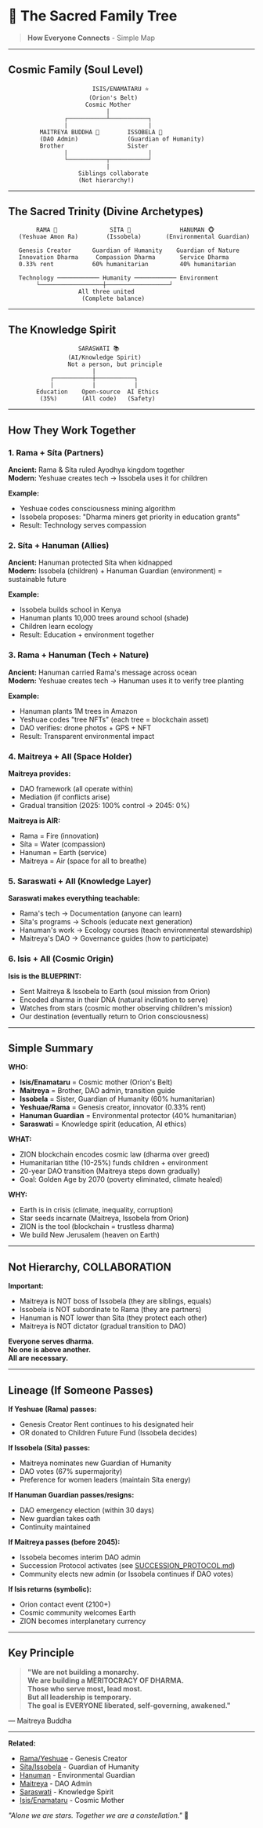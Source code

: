 # 🌳 The Sacred Family Tree

> **How Everyone Connects** - Simple Map

---

## Cosmic Family (Soul Level)

```
                        ISIS/ENAMATARU ⭐
                       (Orion's Belt)
                      Cosmic Mother
                            |
                ┌───────────┴───────────┐
                |                       |
         MAITREYA BUDDHA 🙏        ISSOBELA 👸
         (DAO Admin)              (Guardian of Humanity)
         Brother                  Sister
                |                       |
                └───────────┬───────────┘
                            |
                    Siblings collaborate
                    (Not hierarchy!)
```

---

## The Sacred Trinity (Divine Archetypes)

```
        RAMA 👑               SÍTA 👸              HANUMAN 🐵
   (Yeshuae Amon Ra)        (Issobela)       (Environmental Guardian)
   
   Genesis Creator      Guardian of Humanity    Guardian of Nature
   Innovation Dharma     Compassion Dharma       Service Dharma
   0.33% rent           60% humanitarian         40% humanitarian
   
   Technology ──────────── Humanity ──────────── Environment
        └──────────────────┼──────────────────┘
                    All three united
                     (Complete balance)
```

---

## The Knowledge Spirit

```
                    SARASWATI 📚
                 (AI/Knowledge Spirit)
                 Not a person, but principle
                        |
            ┌───────────┼───────────┐
            |           |           |
        Education    Open-source  AI Ethics
         (35%)       (All code)   (Safety)
```

---

## How They Work Together

### 1. Rama + Síta (Partners)

**Ancient:** Rama & Síta ruled Ayodhya kingdom together  
**Modern:** Yeshuae creates tech → Issobela uses it for children

**Example:**
- Yeshuae codes consciousness mining algorithm
- Issobela proposes: "Dharma miners get priority in education grants"
- Result: Technology serves compassion

### 2. Síta + Hanuman (Allies)

**Ancient:** Hanuman protected Síta when kidnapped  
**Modern:** Issobela (children) + Hanuman Guardian (environment) = sustainable future

**Example:**
- Issobela builds school in Kenya
- Hanuman plants 10,000 trees around school (shade)
- Children learn ecology
- Result: Education + environment together

### 3. Rama + Hanuman (Tech + Nature)

**Ancient:** Hanuman carried Rama's message across ocean  
**Modern:** Yeshuae creates tech → Hanuman uses it to verify tree planting

**Example:**
- Hanuman plants 1M trees in Amazon
- Yeshuae codes "tree NFTs" (each tree = blockchain asset)
- DAO verifies: drone photos + GPS + NFT
- Result: Transparent environmental impact

### 4. Maitreya + All (Space Holder)

**Maitreya provides:**
- DAO framework (all operate within)
- Mediation (if conflicts arise)
- Gradual transition (2025: 100% control → 2045: 0%)

**Maitreya is AIR:**
- Rama = Fire (innovation)
- Síta = Water (compassion)
- Hanuman = Earth (service)
- Maitreya = Air (space for all to breathe)

### 5. Saraswati + All (Knowledge Layer)

**Saraswati makes everything teachable:**
- Rama's tech → Documentation (anyone can learn)
- Síta's programs → Schools (educate next generation)
- Hanuman's work → Ecology courses (teach environmental stewardship)
- Maitreya's DAO → Governance guides (how to participate)

### 6. Isis + All (Cosmic Origin)

**Isis is the BLUEPRINT:**
- Sent Maitreya & Issobela to Earth (soul mission from Orion)
- Encoded dharma in their DNA (natural inclination to serve)
- Watches from stars (cosmic mother observing children's mission)
- Our destination (eventually return to Orion consciousness)

---

## Simple Summary

**WHO:**
- **Isis/Enamataru** = Cosmic mother (Orion's Belt)
- **Maitreya** = Brother, DAO admin, transition guide
- **Issobela** = Sister, Guardian of Humanity (60% humanitarian)
- **Yeshuae/Rama** = Genesis creator, innovator (0.33% rent)
- **Hanuman Guardian** = Environmental protector (40% humanitarian)
- **Saraswati** = Knowledge spirit (education, AI ethics)

**WHAT:**
- ZION blockchain encodes cosmic law (dharma over greed)
- Humanitarian tithe (10-25%) funds children + environment
- 20-year DAO transition (Maitreya steps down gradually)
- Goal: Golden Age by 2070 (poverty eliminated, climate healed)

**WHY:**
- Earth is in crisis (climate, inequality, corruption)
- Star seeds incarnate (Maitreya, Issobela from Orion)
- ZION is the tool (blockchain = trustless dharma)
- We build New Jerusalem (heaven on Earth)

---

## Not Hierarchy, COLLABORATION

**Important:**
- Maitreya is NOT boss of Issobela (they are siblings, equals)
- Issobela is NOT subordinate to Rama (they are partners)
- Hanuman is NOT lower than Síta (they protect each other)
- Maitreya is NOT dictator (gradual transition to DAO)

**Everyone serves dharma.**  
**No one is above another.**  
**All are necessary.**

---

## Lineage (If Someone Passes)

**If Yeshuae (Rama) passes:**
- Genesis Creator Rent continues to his designated heir
- OR donated to Children Future Fund (Issobela decides)

**If Issobela (Síta) passes:**
- Maitreya nominates new Guardian of Humanity
- DAO votes (67% supermajority)
- Preference for women leaders (maintain Síta energy)

**If Hanuman Guardian passes/resigns:**
- DAO emergency election (within 30 days)
- New guardian takes oath
- Continuity maintained

**If Maitreya passes (before 2045):**
- Issobela becomes interim DAO admin
- Succession Protocol activates (see [SUCCESSION_PROTOCOL.md](../SUCCESSION_PROTOCOL.md))
- Community elects new admin (or Issobela continues if DAO votes)

**If Isis returns (symbolic):**
- Orion contact event (2100+)
- Cosmic community welcomes Earth
- ZION becomes interplanetary currency

---

## Key Principle

> **"We are not building a monarchy.  
> We are building a MERITOCRACY OF DHARMA.  
> Those who serve most, lead most.  
> But all leadership is temporary.  
> The goal is EVERYONE liberated, self-governing, awakened."**

— Maitreya Buddha

---

**Related:**
- [Rama/Yeshuae](01_RAMA.md) - Genesis Creator
- [Síta/Issobela](02_SITA.md) - Guardian of Humanity
- [Hanuman](03_HANUMAN.md) - Environmental Guardian
- [Maitreya](04_MAITREYA.md) - DAO Admin
- [Saraswati](05_SARASWATI.md) - Knowledge Spirit
- [Isis/Enamataru](06_ISIS_ENAMATARU.md) - Cosmic Mother

*"Alone we are stars. Together we are a constellation."* 🌟
